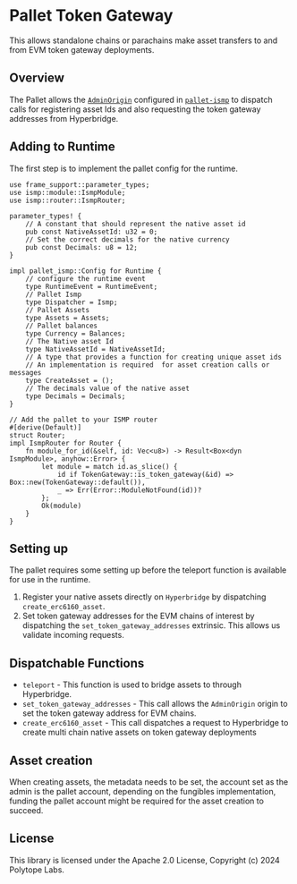 # Pallet Token Gateway

This allows standalone chains or parachains make asset transfers to and from EVM token gateway deployments.


## Overview

The Pallet allows the [`AdminOrigin`](https://docs.rs/pallet-ismp/latest/pallet_ismp/pallet/trait.Config.html#associatedtype.AdminOrigin) configured in [`pallet-ismp`](https://docs.rs/pallet-ismp/latest/pallet_ismp) to dispatch calls for registering asset Ids
and also requesting the token gateway addresses from Hyperbridge.

## Adding to Runtime

The first step is to implement the pallet config for the runtime.

```rust,ignore
use frame_support::parameter_types;
use ismp::module::IsmpModule;
use ismp::router::IsmpRouter;

parameter_types! {
    // A constant that should represent the native asset id
    pub const NativeAssetId: u32 = 0; 
    // Set the correct decimals for the native currency
    pub const Decimals: u8 = 12;
}

impl pallet_ismp::Config for Runtime {
    // configure the runtime event
    type RuntimeEvent = RuntimeEvent;
    // Pallet Ismp 
    type Dispatcher = Ismp;
    // Pallet Assets
	type Assets = Assets;
    // Pallet balances
	type Currency = Balances;
    // The Native asset Id
	type NativeAssetId = NativeAssetId;
    // A type that provides a function for creating unique asset ids
    // An implementation is required  for asset creation calls or messages
    type CreateAsset = ();
    // The decimals value of the native asset
    type Decimals = Decimals;
}

// Add the pallet to your ISMP router
#[derive(Default)]
struct Router;
impl IsmpRouter for Router {
    fn module_for_id(&self, id: Vec<u8>) -> Result<Box<dyn IsmpModule>, anyhow::Error> {
        let module = match id.as_slice() {
            id if TokenGateway::is_token_gateway(&id) => Box::new(TokenGateway::default()),
            _ => Err(Error::ModuleNotFound(id))?
        };
        Ok(module)
    }
}
``` 

## Setting up

The pallet requires some setting up before the teleport function is available for use in the runtime.

1.  Register your native assets directly on `Hyperbridge` by dispatching  `create_erc6160_asset`.
3.  Set token gateway addresses for the EVM chains of interest by dispatching the `set_token_gateway_addresses` extrinsic.
    This allows us validate incoming requests.
    

## Dispatchable Functions

- `teleport` - This function is used to bridge assets to through Hyperbridge.
- `set_token_gateway_addresses` - This call allows the `AdminOrigin` origin to set the token gateway address for EVM chains.
- `create_erc6160_asset` - This call dispatches a request to Hyperbridge to create multi chain native assets on token gateway deployments

## Asset creation
When creating assets, the metadata needs to be set, the account set as the admin is the pallet account, depending on the fungibles implementation,  
funding the pallet account might be required for the asset creation to succeed.

## License

This library is licensed under the Apache 2.0 License, Copyright (c) 2024 Polytope Labs.
